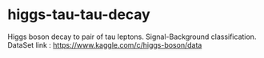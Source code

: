 # higgs-tau-tau-decay
Higgs boson decay  to pair of tau leptons. Signal-Background classification.
DataSet link : https://www.kaggle.com/c/higgs-boson/data
